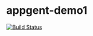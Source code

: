appgent-demo1
=============
[![Build Status](https://travis-ci.org/vircures/appgent-demo1.png)](https://travis-ci.org/vircures/[appgent-demo1])
